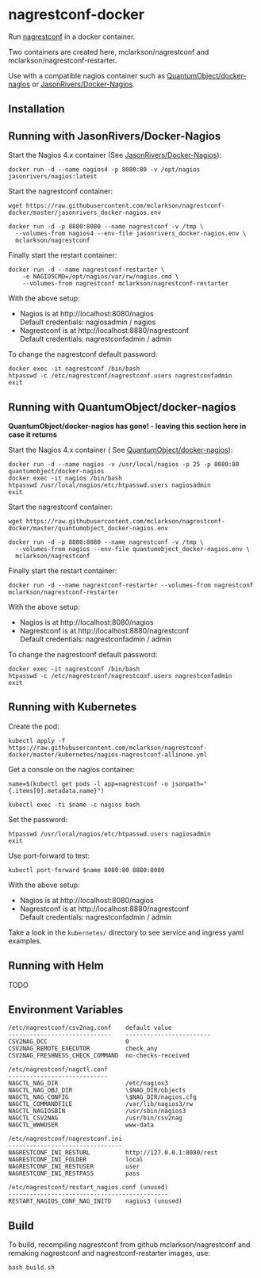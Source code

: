 # nagrestconf-docker

Run [nagrestconf](https://github.com/mclarkson/nagrestconf) in a docker container.

Two containers are created here, mclarkson/nagrestconf and mclarkson/nagrestconf-restarter.

Use with a compatible nagios container such as
[QuantumObject/docker-nagios](https://github.com/QuantumObject/docker-nagios)
or [JasonRivers/Docker-Nagios](https://github.com/JasonRivers/Docker-Nagios).

## Installation

## Running with JasonRivers/Docker-Nagios

Start the Nagios 4.x container
(See [JasonRivers/Docker-Nagios](https://github.com/JasonRivers/Docker-Nagios)):

```
docker run -d --name nagios4 -p 8080:80 -v /opt/nagios jasonrivers/nagios:latest
```

Start the nagrestconf container:

```
wget https://raw.githubusercontent.com/mclarkson/nagrestconf-docker/master/jasonrivers_docker-nagios.env

docker run -d -p 8880:8080 --name nagrestconf -v /tmp \
  --volumes-from nagios4 --env-file jasonrivers_docker-nagios.env \
  mclarkson/nagrestconf
```

Finally start the restart container:

```
docker run -d --name nagrestconf-restarter \
    -e NAGIOSCMD=/opt/nagios/var/rw/nagios.cmd \
    --volumes-from nagrestconf mclarkson/nagrestconf-restarter
```

With the above setup:

* Nagios is at http://localhost:8080/nagios<br>
  Default credentials: nagiosadmin / nagios
* Nagrestconf is at http://localhost:8880/nagrestconf<br>
  Default credentials: nagrestconfadmin / admin

To change the nagrestconf default password:

```
docker exec -it nagrestconf /bin/bash
htpasswd -c /etc/nagrestconf/nagrestconf.users nagrestconfadmin
exit
```

## Running with QuantumObject/docker-nagios

**QuantumObject/docker-nagios has gone! - leaving this section here in case it returns**

Start the Nagios 4.x container
( See [QuantumObject/docker-nagios](https://github.com/QuantumObject/docker-nagios)):

```
docker run -d --name nagios -v /usr/local/nagios -p 25 -p 8080:80 quantumobject/docker-nagios
docker exec -it nagios /bin/bash
htpasswd /usr/local/nagios/etc/htpasswd.users nagiosadmin
exit
```

Start the nagrestconf container:

```
wget https://raw.githubusercontent.com/mclarkson/nagrestconf-docker/master/quantumobject_docker-nagios.env

docker run -d -p 8880:8080 --name nagrestconf -v /tmp \
  --volumes-from nagios --env-file quantumobject_docker-nagios.env \
  mclarkson/nagrestconf
```

Finally start the restart container:

```
docker run -d --name nagrestconf-restarter --volumes-from nagrestconf mclarkson/nagrestconf-restarter
```

With the above setup:

* Nagios is at http://localhost:8080/nagios
* Nagrestconf is at http://localhost:8880/nagrestconf<br>
  Default credentials: nagrestconfadmin / admin

To change the nagrestconf default password:

```
docker exec -it nagrestconf /bin/bash
htpasswd -c /etc/nagrestconf/nagrestconf.users nagrestconfadmin
exit
```

## Running with Kubernetes

Create the pod:
```
kubectl apply -f https://raw.githubusercontent.com/mclarkson/nagrestconf-docker/master/kubernetes/nagios-nagrestconf-allinone.yml
```

Get a console on the nagios container:
```
name=$(kubectl get pods -l app=nagrestconf -o jsonpath="{.items[0].metadata.name}")

kubectl exec -ti $name -c nagios bash
```

Set the password:
```
htpasswd /usr/local/nagios/etc/htpasswd.users nagiosadmin
exit
```

Use port-forward to test:
```
kubectl port-forward $name 8080:80 8880:8080
```

With the above setup:

* Nagios is at http://localhost:8080/nagios
* Nagrestconf is at http://localhost:8880/nagrestconf<br>
  Default credentials: nagrestconfadmin / admin

Take a look in the `kubernetes/` directory to see service and ingress yaml examples.

## Running with Helm

TODO

## Environment Variables

```
/etc/nagrestconf/csv2nag.conf    default value
-----------------------------    ------------------------
CSV2NAG_DCC                      0
CSV2NAG_REMOTE_EXECUTOR          check_any
CSV2NAG_FRESHNESS_CHECK_COMMAND  no-checks-received

/etc/nagrestconf/nagctl.conf
----------------------------
NAGCTL_NAG_DIR                   /etc/nagios3
NAGCTL_NAG_OBJ_DIR               \$NAG_DIR/objects
NAGCTL_NAG_CONFIG                \$NAG_DIR/nagios.cfg
NAGCTL_COMMANDFILE               /var/lib/nagios3/rw
NAGCTL_NAGIOSBIN                 /usr/sbin/nagios3
NAGCTL_CSV2NAG                   /usr/bin/csv2nag
NAGCTL_WWWUSER                   www-data

/etc/nagrestconf/nagrestconf.ini
--------------------------------
NAGRESTCONF_INI_RESTURL          http://127.0.0.1:8080/rest
NAGRESTCONF_INI_FOLDER           local
NAGRESTCONF_INI_RESTUSER         user
NAGRESTCONF_INI_RESTPASS         pass

/etc/nagrestconf/restart_nagios.conf (unused)
---------------------------------------------
RESTART_NAGIOS_CONF_NAG_INITD    nagios3 (unused)
```

## Build

To build, recompiling nagrestconf from github mclarkson/nagrestconf and remaking
nagrestconf and nagrestconf-restarter images, use:

```
bash build.sh
```


